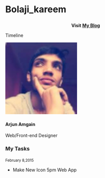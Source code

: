 # Bolaji_kareem

<div style="text-align:center;margin-top:25px;font-weight:bold;texxxt-decoration:none;">
  Visit <a href="https://themeshook.com/" px;target="_blank">My Blog</a>
</div>
<div class="muck-up">
  <div class="overlay"></div>
  <div class="top">
    <div class="nav">
      <span class="ion-android-menu"></span>
      <p>Timeline</p>
      <span class="ion-ios-more-outline"></span>
    </div>
    <div class="user-profile">
      <img src="https://raw.githubusercontent.com/arjunamgain/FilterMenu/master/images/profile.jpg">
      <div class="user-details">
        <h4>Arjun Amgain</h4>
        <p>Web/Front-end Designer</p>
      </div>
    </div>
  </div>
  <div class="clearfix"></div>
  <div class="filter-btn">
    <a id="one" href="#"><i class="ion-ios-checkmark-outline"></i></a>
    <a id="two" href="#"><i class="ion-ios-alarm-outline"></i></a>
    <a id="three" href="#"><i class="ion-ios-heart-outline"></i></a>
    <a id="all" href="#"><i class="ion-ios-star-outline"></i></a>
    <span class="toggle-btn ion-android-funnel"></span>
  </div>
  <div class="clearfix"></div>
  <div class="bottom">
    <div class="title">
      <h3>My Tasks</h3>
      <small>February 8,2015</small>
    </div>
    <ul class="tasks">
      <li class="one red">
        <span class="task-title">Make New Icon</span>
        <span class="task-time">5pm</span>
        <span class="task-cat">Web App</span>
